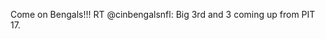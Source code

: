 <!--
id: 245202203
link: http://kevinisom.info/post/245202203/come-on-bengals-rt-cinbengalsnfl-big-3rd-and
slug: come-on-bengals-rt-cinbengalsnfl-big-3rd-and
date: Mon Nov 16 2009 10:58:39 GMT+1300 (NZDT)
raw: {"blog_name":"kevinisom","id":245202203,"post_url":"http://kevinisom.info/post/245202203/come-on-bengals-rt-cinbengalsnfl-big-3rd-and","slug":"come-on-bengals-rt-cinbengalsnfl-big-3rd-and","type":"text","date":"2009-11-15 21:58:39 GMT","timestamp":1258322319,"state":"published","format":"html","reblog_key":"Cbonuud8","tags":[],"short_url":"http://tmblr.co/Zw68YyEdNqR","highlighted":[],"feed_item":"http://twitter.com/kev_nz/statuses/5744938313","from_feed_id":"650289","note_count":0,"title":null,"body":"<p>Come on Bengals!!! RT @cinbengalsnfl: Big 3rd and 3 coming up from PIT 17.</p>"}
publish: 2009-11-016
tags: 
title: null
-->


Come on Bengals!!! RT @cinbengalsnfl: Big 3rd and 3 coming up from PIT
17.


